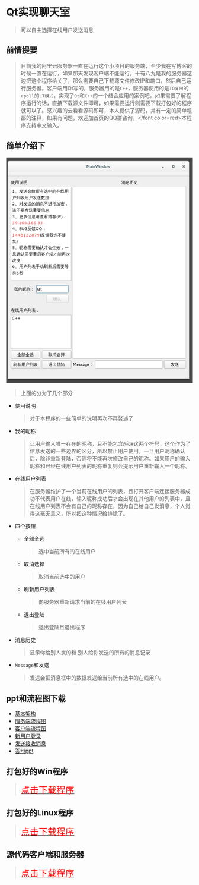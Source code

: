 # Qt实现聊天室

> 可以自主选择在线用户发送消息

## 前情提要

> 目前我的阿里云服务器一直在运行这个小项目的服务端，至少我在写博客的时候一直在运行，如果那天发现客户端不能运行，十有八九是我的服务器这边把这个程序给关了，那么需要自己下载源文件修改IP和端口，然后自己运行服务器。客户端用Qt写的，服务器用的是`C++`，服务器使用的是`IO复用`的`epoll`的`LT模式`，实现了`Qt`和`C++`的一个结合应用的案例吧。如果需要了解程序运行的话，直接下载源文件即可，如果需要运行则需要下载打包好的程序就可以了。感兴趣的去看看源码即可，本人提供了源码，并有一定的简单粗鄙的注释，如果有问题，欢迎加首页的QQ群咨询。</font color=red>本程序支持中文输入。</font>

## 简单介绍下

![chat_first](./Picture/chat_first.png)

> 上面的分为了几个部分

* 使用说明

  > 对于本程序的一些简单的说明再次不再赘述了

* 我的昵称

  > 让用户输入唯一存在的昵称，且不能包含`@`和`#`这两个符号，这个作为了信息发送的一些边界的区分，所以禁止用户使用。一旦用户昵称确认后，除非重新登陆，否则将不能再次修改自己的昵称。如果用户的输入昵称和已经在线用户列表的昵称重复则会提示用户重新输入一个昵称。

* 在线用户列表

  > 在服务器维护了一个当前在线用户的列表，且打开客户端连接服务器成功不代表用户在线，输入昵称成功后才会出现在其他用户的列表中，且在线用户列表不会有自己的昵称存在，因为自己给自己发消息，个人觉得这毫无意义，所以把这种情况给排除了。

* 四个按钮

  * 全部全选

    > 选中当前所有的在线用户

  * 取消选择

    > 取消当前选中的用户

  * 刷新用户列表

    > 向服务器重新请求当前的在线用户列表

  * 退出登陆

    > 退出登陆且退出程序

* 消息历史

  > 显示你给别人发的和 别人给你发送的所有的消息记录

* `Message`和发送

  > 发送会把消息框中的数据发送给当前所有选中的在线用户。

## ppt和流程图下载

*   [基本架构](./Download/基本架构.vsdx)
*   [服务端流程图](./Download/服务器流程图.vsdx)
*   [客户端流程图](./Download/客户端流程图.vsdx)
*   [新用户登录](./Download/新用户登录.vsdx)
*   [发送接收消息](./Download/发送接收消息.vsdx)
*   [答辩ppt](./Download/通信原理.pptx)

## 打包好的Win程序

><a href="./Download/win_chat.rar"><font size=5 color=red>点击下载程序</font></a>

## 打包好的Linux程序

><a href="./Download/linux_chat.tar.gz"><font size=5 color=red>点击下载程序</font></a>

## 源代码客户端和服务器

> <a href="./Download/client_server_src.tar.gz"><font size=5 color=red>点击下载程序</font></a>

